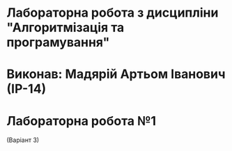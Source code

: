 # Лабораторна робота з дисципліни "Алгоритмізація та програмування"
# Виконав: Мадярій Артьом Іванович (ІР-14)
# Лабораторна робота №1 
(Варіант 3)

